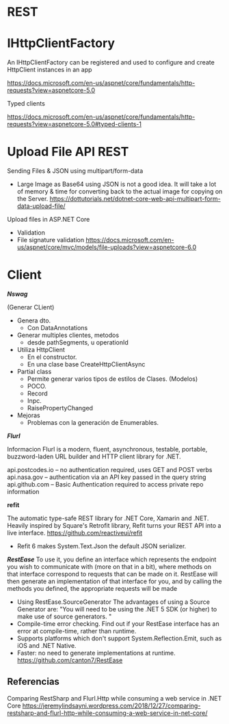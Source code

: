 # REST


# IHttpClientFactory 

An IHttpClientFactory can be registered and used to configure and create HttpClient instances in an app

https://docs.microsoft.com/en-us/aspnet/core/fundamentals/http-requests?view=aspnetcore-5.0

Typed clients

https://docs.microsoft.com/en-us/aspnet/core/fundamentals/http-requests?view=aspnetcore-5.0#typed-clients-1

# Upload File API REST

Sending Files & JSON using multipart/form-data
-  Large Image as Base64 using JSON is not a good idea. It will take a lot of memory & time for converting back to the actual image for copying on the Server.
https://dottutorials.net/dotnet-core-web-api-multipart-form-data-upload-file/


Upload files in ASP.NET Core
- Validation
- File signature validation
https://docs.microsoft.com/en-us/aspnet/core/mvc/models/file-uploads?view=aspnetcore-6.0

# Client


***Nswag***

(Generar CLient)

- Genera dto.
	- Con DataAnnotations
- Generar multiples clientes, metodos
	- desde pathSegments, u operationId
- Utiliza HttpClient
	- En el constructor.
	- En una clase base CreateHttpClientAsync
- Partial class
  - Permite generar varios tipos de estilos de Clases. (Modelos)
  - POCO.
  - Record
  - Inpc.
  - RaisePropertyChanged	
- Mejoras
  - Problemas con la generación de Enumerables.


***Flurl***

Informacion
Flurl is a modern, fluent, asynchronous, testable, portable, buzzword-laden URL builder and HTTP client library for .NET.



api.postcodes.io – no authentication required, uses GET and POST verbs
api.nasa.gov – authentication via an API key passed in the query string
api.github.com – Basic Authentication required to access private repo information


 
**refit**
  
The automatic type-safe REST library for .NET Core, Xamarin and .NET. Heavily inspired by Square's Retrofit library, Refit turns your REST API into a live interface. 
https://github.com/reactiveui/refit 

- Refit 6 makes System.Text.Json the default JSON serializer.


***RestEase***
To use it, you define an interface which represents the endpoint you wish to communicate with (more on that in a bit), where methods on that interface correspond to requests that can be made on it. RestEase will then generate an implementation of that interface for you, and by calling the methods you defined, the appropriate requests will be made
- Using RestEase.SourceGenerator
The advantages of using a Source Generator are:  "You will need to be using the .NET 5 SDK (or higher) to make use of source generators. "
-    Compile-time error checking. Find out if your RestEase interface has an error at compile-time, rather than runtime.
-    Supports platforms which don't support System.Reflection.Emit, such as iOS and .NET Native.
-    Faster: no need to generate implementations at runtime.
https://github.com/canton7/RestEase


## Referencias

Comparing RestSharp and Flurl.Http while consuming a web service in .NET Core
https://jeremylindsayni.wordpress.com/2018/12/27/comparing-restsharp-and-flurl-http-while-consuming-a-web-service-in-net-core/

